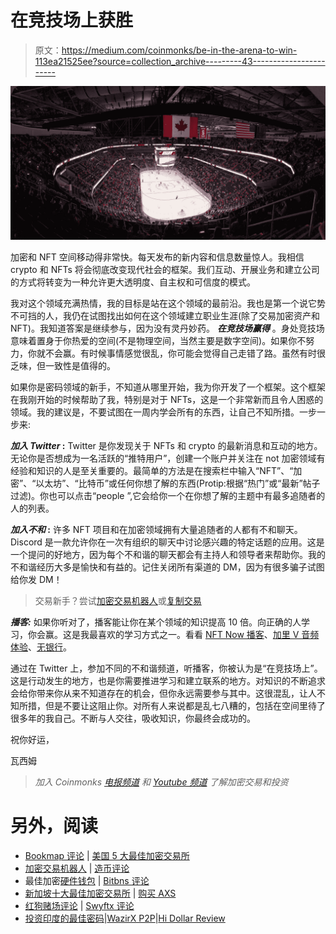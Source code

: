 # 在竞技场上获胜

> 原文：<https://medium.com/coinmonks/be-in-the-arena-to-win-113ea21525ee?source=collection_archive---------43----------------------->

![](img/76079b3d60520ccabc592dc3917d76d1.png)

加密和 NFT 空间移动得非常快。每天发布的新内容和信息数量惊人。我相信 crypto 和 NFTs 将会彻底改变现代社会的框架。我们互动、开展业务和建立公司的方式将转变为一种允许更大透明度、自主权和可信度的模式。

我对这个领域充满热情，我的目标是站在这个领域的最前沿。我也是第一个说它势不可挡的人，我仍在试图找出如何在这个领域建立职业生涯(除了交易加密资产和 NFT)。我知道答案是继续参与，因为没有灵丹妙药。 ***在竞技场赢得*** 。身处竞技场意味着置身于你热爱的空间(不是物理空间，当然主要是数字空间)。如果你不努力，你就不会赢。有时候事情感觉很乱，你可能会觉得自己走错了路。虽然有时很乏味，但一致性是值得的。

如果你是密码领域的新手，不知道从哪里开始，我为你开发了一个框架。这个框架在我刚开始的时候帮助了我，特别是对于 NFTs，这是一个非常新而且令人困惑的领域。我的建议是，不要试图在一周内学会所有的东西，让自己不知所措。一步一步来:

***加入 Twitter* :** Twitter 是你发现关于 NFTs 和 crypto 的最新消息和互动的地方。无论你是否想成为一名活跃的“推特用户”，创建一个账户并关注在 not 加密领域有经验和知识的人是至关重要的。最简单的方法是在搜索栏中输入“NFT”、“加密”、“以太坊”、“比特币”或任何你想了解的东西(Protip:根据“热门”或“最新”帖子过滤)。你也可以点击“people ”,它会给你一个在你想了解的主题中有最多追随者的人的列表。

***加入不和* :** 许多 NFT 项目和在加密领域拥有大量追随者的人都有不和聊天。Discord 是一款允许你在一次有组织的聊天中讨论感兴趣的特定话题的应用。这是一个提问的好地方，因为每个不和谐的聊天都会有主持人和领导者来帮助你。我的不和谐经历大多是愉快和有益的。记住关闭所有渠道的 DM，因为有很多骗子试图给你发 DM！

> 交易新手？尝试[加密交易机器人](/coinmonks/crypto-trading-bot-c2ffce8acb2a)或[复制交易](/coinmonks/top-10-crypto-copy-trading-platforms-for-beginners-d0c37c7d698c)

***播客:*** 如果你听对了，播客能让你在某个领域的知识提高 10 倍。向正确的人学习，你会赢。这是我最喜欢的学习方式之一。看看 [NFT Now 播客](https://nftnow.com/podcasts/)、[加里 V 音频体验](https://www.garyvaynerchuk.com/podcast/)、[无银行](http://podcast.banklesshq.com/)。

通过在 Twitter 上，参加不同的不和谐频道，听播客，你被认为是“在竞技场上”。这是行动发生的地方，也是你需要推进学习和建立联系的地方。对知识的不断追求会给你带来你从来不知道存在的机会，但你永远需要参与其中。这很混乱，让人不知所措，但是不要让这阻止你。对所有人来说都是乱七八糟的，包括在空间里待了很多年的我自己。不断与人交往，吸收知识，你最终会成功的。

祝你好运，

瓦西姆

> *加入 Coinmonks* [*电报频道*](https://t.me/coincodecap) *和* [*Youtube 频道*](https://www.youtube.com/c/coinmonks/videos) *了解加密交易和投资*

# 另外，阅读

*   [Bookmap 评论](https://coincodecap.com/bookmap-review-2021-best-trading-software) | [美国 5 大最佳加密交易所](https://coincodecap.com/crypto-exchange-usa)
*   [加密交易机器人](/coinmonks/crypto-trading-bot-c2ffce8acb2a) | [造币评论](https://coincodecap.com/coingate-review)
*   最佳加密[硬件钱包](/coinmonks/hardware-wallets-dfa1211730c6) | [Bitbns 评论](/coinmonks/bitbns-review-38256a07e161)
*   [新加坡十大最佳加密交易所](https://coincodecap.com/crypto-exchange-in-singapore) | [购买 AXS](https://coincodecap.com/buy-axs-token)
*   [红狗赌场评论](https://coincodecap.com/red-dog-casino-review) | [Swyftx 评论](https://coincodecap.com/swyftx-review)
*   [投资印度的最佳密码](https://coincodecap.com/best-crypto-to-invest-in-india-in-2021)|[WazirX P2P](https://coincodecap.com/wazirx-p2p)|[Hi Dollar Review](https://coincodecap.com/hi-dollar-review)